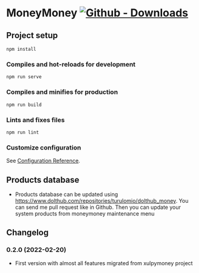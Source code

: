 # MoneyMoney [![Github - Downloads](https://shields.io/github/downloads/turulomio/moneymoney/total?label=Github%20downloads )](https://github.com/turulomio/moneymoney/)


## Project setup
```
npm install
```

### Compiles and hot-reloads for development
```
npm run serve
```

### Compiles and minifies for production
```
npm run build
```

### Lints and fixes files
```
npm run lint
```

### Customize configuration
See [Configuration Reference](https://cli.vuejs.org/config/).

## Products database

- Products database can be updated using https://www.dolthub.com/repositories/turulomio/dolthub_money. You can send me pull request like in Github. Then you can update your system products from moneymoney maintenance menu

## Changelog

### 0.2.0 (2022-02-20)
- First version with almost all features migrated from xulpymoney project
